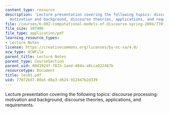 ```yaml
---
content_type: resource
description: 'Lecture presentation covering the following topics: discourse processing:
  motivation and background, discourse theories, applications, and requirements.'
file: /courses/6-892-computational-models-of-discourse-spring-2004/77072bd780a5d8a3d624912447b2d339_lec01.pdf
file_size: 107406
file_type: application/pdf
learning_resource_types:
- Lecture Notes
license: https://creativecommons.org/licenses/by-nc-sa/4.0/
ocw_type: OCWFile
parent_title: Lecture Notes
parent_type: CourseSection
parent_uid: 60d1924f-7823-1aed-404a-a8cca822467b
resourcetype: Document
title: lec01.pdf
uid: 77072bd7-80a5-d8a3-d624-912447b2d339
---
```

Lecture presentation covering the following topics: discourse processing: motivation and background, discourse theories, applications, and requirements.